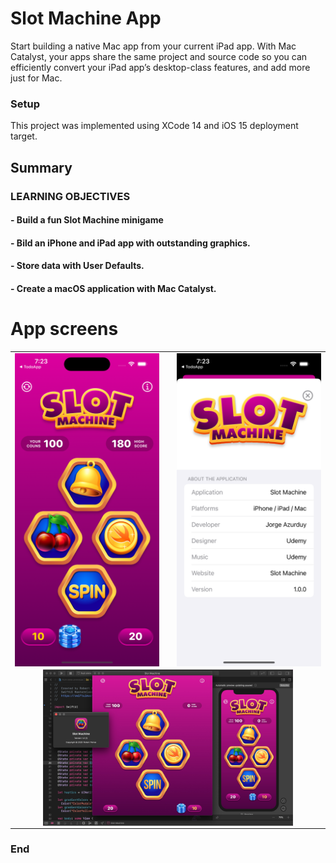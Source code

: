 # Slot Machine App

Start building a native Mac app from your current iPad app.
With Mac Catalyst, your apps share the same project and source code so you can efficiently convert your iPad app’s desktop-class features, and add more just for Mac.


### Setup
This project was implemented using XCode 14 and iOS 15 deployment target.

## Summary

### LEARNING OBJECTIVES

#### - Build a fun Slot Machine minigame

#### - Bild an iPhone and iPad app with outstanding graphics.

#### - Store data with User Defaults.

#### - Create a macOS application with Mac Catalyst.


# App screens

<table style="width:100%; border: 0px solid">
  <tr>
    <td><img src="Screenshots/1.png" alt="drawing" width="400" heigh="867" align="center"/></td>
    <td></td>
    <td><img src="Screenshots/2.png" alt="drawing" width="400" heigh="867" align="center"/></td>
  </tr>
  <tr align="middle">
    <td colspan="3"><img src="Screenshots/3.jpg" alt="drawing" width="400" heigh="867" align="center"/></td>
  </tr>
</table>

### End
